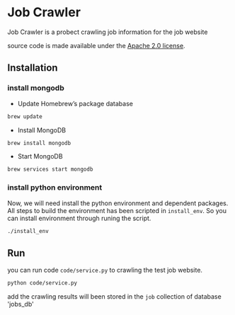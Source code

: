 # Job Crawler


Job Crawler is a probect crawling job information for the job website


source code is made available under the [Apache 2.0 license](https://github.com/SeleniumHQ/selenium/blob/master/LICENSE).


## Installation

### install mongodb

* Update Homebrew’s package database
```sh
brew update
```

* Install MongoDB
```sh
brew install mongodb
```

* Start MongoDB
```sh
brew services start mongodb
```


### install python environment

Now, we will need install the python environment and dependent packages. All steps to build the environment has been scripted in `install_env`. So you can install environment through runing the script.
```sh
./install_env
```


## Run

you can run code `code/service.py` to crawling the test job website.

```sh
python code/service.py
```

add the crawling results will been stored in the `job` collection of database 'jobs_db'
